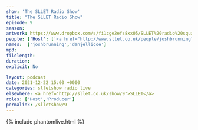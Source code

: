 ```yaml
---
show: 'The SLLET Radio Show'
title: "The SLLET Radio Show"
episode: 9
season: 
artwork: https://www.dropbox.com/s/fi1cge2efs8xx05/SLLET%20radio%20square.png?raw=1
people: ['Host': ['<a href="http://www.sllet.co.uk/people/joshbrunning">Josh Brunning</a>', '<a href="http://www.sllet.co.uk/people/danjellicoe">Dan Jellicoe</a>']]
names:  ['joshbrunning','danjellicoe']
mp3: 
filelength: 
duration: 
explicit: No

layout: podcast
date: 2021-12-22 15:00 +0000
categories: slletshow radio live
elsewhere: <a href="http://sllet.co.uk/show/9">SLLET</a>
roles: ['Host','Producer']
permalink: /slletshow/9
---
```


{% include phantomlive.html %}
